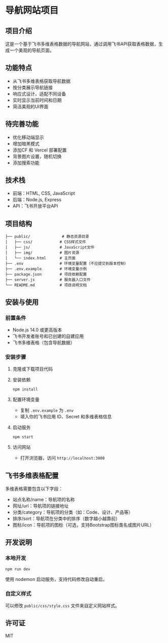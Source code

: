 # 导航网站项目

## 项目介绍

这是一个基于飞书多维表格数据的导航网站，通过调用飞书API获取表格数据，生成一个美观的导航页面。

## 功能特点

- 从飞书多维表格获取导航数据
- 按分类展示导航链接
- 响应式设计，适配不同设备
- 实时显示当前时间和日期
- 简洁美观的UI界面

## 待完善功能
- 优化移动端显示
- 增加暗黑模式
- 添加CF 和 Vercel 部署配置
- 背景图片设置，随机切换
- 添加搜索功能

## 技术栈

- 前端：HTML, CSS, JavaScript
- 后端：Node.js, Express
- API：飞书开放平台API

## 项目结构

```
├── public/              # 静态资源目录
│   ├── css/            # CSS样式文件
│   ├── js/             # JavaScript文件
│   ├── img/            # 图片资源
│   └── index.html      # 主页面
├── .env                # 环境变量配置（不应提交到版本控制）
├── .env.example        # 环境变量示例
├── package.json        # 项目依赖配置
├── server.js           # 服务器入口文件
└── README.md           # 项目说明文档
```

## 安装与使用

### 前置条件

- Node.js 14.0 或更高版本
- 飞书开发者账号和已创建的自建应用
- 飞书多维表格（包含导航数据）

### 安装步骤

1. 克隆或下载项目代码

2. 安装依赖
   ```
   npm install
   ```

3. 配置环境变量
   - 复制 `.env.example` 为 `.env`
   - 填入你的飞书应用 ID、Secret 和多维表格信息

4. 启动服务
   ```
   npm start
   ```

5. 访问网站
   - 打开浏览器，访问 `http://localhost:3000`

## 飞书多维表格配置

多维表格需要包含以下字段：

- 站点名称/name：导航项的名称
- 网址/url：导航项的链接地址
- 分类/category：导航项的分类（如：Code、设计、产品等）
- 排序/sort：导航项在分类中的排序（数字越小越靠前）
- 图标/icon：导航项的图标（可选，支持Bootstrap图标类名或图片URL）

## 开发说明

### 本地开发

```
npm run dev
```

使用 nodemon 启动服务，支持代码修改自动重启。

### 自定义样式

可以修改 `public/css/style.css` 文件来自定义网站样式。

## 许可证

MIT